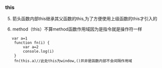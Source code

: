 ### this

5. 箭头函数内部this继承其父函数的this,为了方便使用上级函数的this才引入的


2. method（this）不算method函数作用域因为是指令就是操作符一样



````
   var a=1
    function fn(i) {
        var a=2
        console.log(i)
    }
    fn(this.a)//此处this为window,()并非是函数内部不会间隔作用域
````
